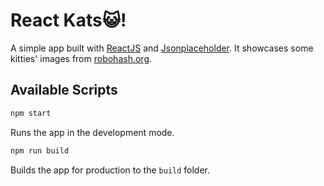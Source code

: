 # React Kats😺!

A simple app built with [ReactJS](https://reactjs.org/) and [Jsonplaceholder](https://jsonplaceholder.typicode.com/).
It showcases some kitties' images from [robohash.org](https://robohash.org/).

## Available Scripts

```sh
npm start
```

Runs the app in the development mode.

```sh
npm run build
```

Builds the app for production to the `build` folder.
